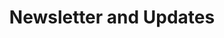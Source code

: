 ---
layout: archives  # This is a key setting for displaying posts
title: Newsletter and Updates
url: posts
icon: fas fa-envelope
order: 9  # Adjust this number based on where you want it in your navigation
---